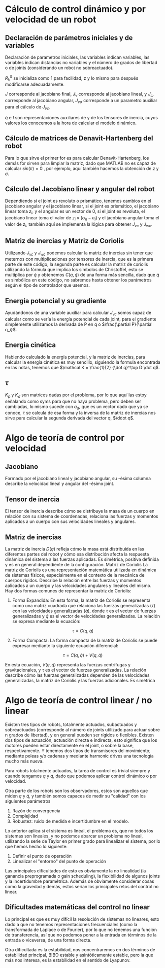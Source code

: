 # Cálculo de control dinámico y por velocidad de un robot
## Declaración de parámetros iniciales y de variables
Declaración de parametros iniciales, las variables  indican variables, las variables  indican distancias no variables y  el número de grados de libertad o de joints (considerando un robot no sobreactuado).

$R_k^0$ se inicializa como 1 para facilidad, z y  lo mismo para después modificarse adecuadamente.

$J$ corresponde al jacobiano final, $J_v$ corresponde al jacobiano lineal, y $J_\omega$ corresponde al jacobiano angular, $J_{v\sigma}$ corresponde a un parametro auxiliar para el cálculo de $J_{vc}$.

$\dot q$ e $I$ son representaciones auxiliares de  y de los tensores de inercia, cuyos valores los conocemos a la hora de calcular el modelo dinámico.

## Cálculo de matrices de Denavit-Hartenberg del robot
Para lo que sirve el primer for es para calcular Denavit-Hartenberg, los demás for sirven para limpiar la matriz, dado que MATLAB no es capaz de calcular $sin(\pi) = 0$ , por ejemplo, aquí también hacemos la obtención de $z$ y $\sigma$.

## Cálculo del Jacobiano linear y angular del robot
Dependiendo si el joint es revoluto o prismático, tenemos cambios en el jacobiano angular y el jacobiano linear, si el joint es prismático, el jacobiano linear toma $z_i$, y el angular es un vector de 0, si el joint es revoluta, el jacobiano linear toma el valor de $z_i \times (\sigma_n - \sigma_i)$ y el jacobiano angular toma el valor de $z_i$, también aquí se implementa la lógica para obtener $J_{vc}$ y $J_{wc}$.

## Matriz de inercias y Matriz de Coriolis
Utilizando $J_{vc}$ y $J_{wc}$ podemos calcular la matriz de inercias sin tener que meternos con multiplicaciones por tensores de inercia, que es la primera parte de este código, la segunda parte es calcular la matriz de coriolis utilizando la fórmula que implica los símbolos de Christoffel, esto se multiplica por $\dot q$ y obtenemos $C(q,\dot q)$ de una forma más sencilla, dado que $\dot q$ es simbólica en este código, no sabremos hasta obtener los parámetros según el tipo de controlador que usemos.

## Energía potencial y su gradiente
Ayudándonos de una variable auxiliar para calcular $J_{vc}$ somos capaz de calcular como se vería la energía potencial de cada joint, para el gradiente simplemente utilizamos la derivada de P en q o $\frac{\partial P}{\partial q_i}$.

## Energía cinética
Habiendo calculado la energía potencial, y la matriz de inercias, para calcular la energía cinética es muy sencillo, siguiendo la formula encontrada en las notas, tenemos que $\mathcal K = \frac{1}{2} {\dot q}^\top D \dot q$.

## $\tau$
$K_p$ y $K_d$ son matrices dadas por el problema, por lo que aquí las estoy señalando como syms para que no haya problema, pero deben ser cambiadas, lo mismo sucede con $q_d$, que es un vector dado que ya se conoce, $\tau$ se calcula de esa forma y la inversa de la matriz de inercias nos sirve para calcular la segunda derivada del vector q, $\ddot q$.

# Algo de teoría de control por velocidad
## Jacobiano
Formado por el jacobiano lineal y jacobiano angular, su -ésima columna describe la velocidad lineal y angular del -ésimo joint.
## Tensor de inercia 
El tensor de inercia describe cómo se distribuye la masa de un cuerpo en relación con su sistema de coordenadas, relaciona las fuerzas y momentos aplicados a un cuerpo con sus velocidades lineales y angulares.
## Matriz de inercias
La matriz de inercia $D(q)$ refleja cómo la masa está distribuida en las diferentes partes del  robot y cómo esa distribución afecta la respuesta dinámica del sistema a las fuerzas aplicadas. Es simétrica, positiva definida y es en general dependiente de la configuración.
Matriz de Coriolis  La matriz de Coriolis es una representación matemática utilizada en dinámica de sistemas físicos, especialmente en el contexto de la mecánica de cuerpos rígidos. Describe la relación entre las fuerzas y momentos aplicados a un cuerpo y las velocidades angulares y lineales del mismo. Hay dos formas comunes de representar la matriz de Coriolis:

1. Forma Expandida: 
En esta forma, la matriz de Coriolis se representa como una matriz cuadrada que relaciona las fuerzas generalizadas ($\tau$)  con las velocidades generalizadas ($\dot q$), donde $\tau$ es el vector de fuerzas generalizadas y $\dot q$ es el vector de velocidades generalizadas. La relación se expresa mediante la ecuación:

$$
  \tau = C(q, \dot q)
$$

2. Forma Compacta: 
La forma compacta de la matriz de Coriolis se puede expresar mediante la siguiente ecuación diferencial:

$$
  \tau = C(q, \dot q) + V(q, \dot q)
$$

En esta ecuación, $V(q, \dot q)$ representa las fuerzas centrifugas y gravitacionales, y $\tau$ es el vector de fuerzas generalizadas. La relación describe cómo las fuerzas generalizadas dependen de las velocidades generalizadas, la matriz de Coriolis y las fuerzas adicionales. Es simétrica

# Algo de teoría de control linear / no linear
Existen tres tipos de robots, totalmente actuados, subactuados y sobreactuados (corresponde al número de joints utilizado para actuar sobre n grados de libertad), y en general pueden ser rígidos o flexibles. Existen dos tipos de actuación, actuación directa e indirecta, esto significa que los motores pueden estar directamente en el joint, o sobre la base, respectivamente. Y tenemos dos tipos de transmisores del movimiento; mediante poleas y/o cadenas y mediante harmonic drives una tecnología mucho más nueva.

Para robots totalmente actuados, la tarea de control es trivial siempre y cuando tengamos $q$ y $\dot q$, dado que podemos aplicar control dinámico o por velocidad.

Otra parte de los robots son los observadores, estos son aquellos que miden $q$ y $\dot q$, y también somos capaces de medir su "calidad" con los siguientes parámetros

1. Razón de convergencia
2. Complejidad
3. Robustez: ruido de medida e incertidumbre en el modelo.

Lo anterior aplica si el sistema es lineal, el problema es, que no todos los sistemas son lineales, y no podemos abarcar un problema no lineal, utilizando la serie de Taylor en primer grado para linealizar el sistema, por lo que hemos hecho lo siguiente:

1. Definir el punto de operación
2. Linealizar el "entorno" del punto de operación

Las principales dificultades de esto es obviamente la no linealidad (la ganancia preprogramada o gain scheduling), la flexibilidad de algunos joints y la incertidumbre paramétrica. Además de obviamente considerar cosas como la gravedad y demás, estos serían los principales retos del control no linear.
## Dificultades matemáticas del control no linear
Lo principal es que es muy difícil la resolución de sistemas no lineares, esto dado a que no tenemos representaciones frecuenciales (como la transformada de Laplace o de Fourier), por lo que no tenemos una función de transferencia, así que no podemos poner a la entrada en términos de la entrada o viceversa, de una forma directa.

Otra dificultada es la estabilidad, nos concentraremos en dos términos de estabilidad principal, BIBO estable y asintóticamente estable, pero la que más nos interesa, es la estabilidad en el sentido de Lyapunov.
